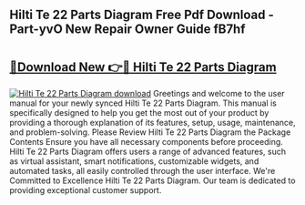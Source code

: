 ## Hilti Te 22 Parts Diagram Free Pdf Download - Part-yvO New Repair Owner Guide fB7hf

# <h2><a href="http://dfq8ba.blite.top/?on=Hilti+Te+22+Parts+Diagram">🔗Download New 👉🔴 Hilti Te 22 Parts Diagram</a></h2>

[![Hilti Te 22 Parts Diagram download](https://i.imgur.com/lujVjoI.png)](http://dfq8ba.blite.top/?on=Hilti+Te+22+Parts+Diagram)
Greetings and welcome to the user manual for your newly synced Hilti Te 22 Parts Diagram. This manual is specifically designed to help you get the most out of your product by providing a thorough explanation of its features, setup, usage, maintenance, and problem-solving. Please Review Hilti Te 22 Parts Diagram the Package Contents Ensure you have all necessary components before proceeding. Hilti Te 22 Parts Diagram offers users a range of advanced features, such as virtual assistant, smart notifications, customizable widgets, and automated tasks, all easily controlled through the user interface. We're Committed to Excellence Hilti Te 22 Parts Diagram. Our team is dedicated to providing exceptional customer support.
